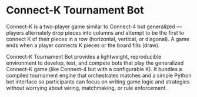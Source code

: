 # Connect-K Tournament Bot

Connect-K is a two-player game similar to Connect-4 but generalized — players alternately drop pieces into columns and attempt to be the first to connect K of their pieces in a row (horizontal, vertical, or diagonal). A game ends when a player connects K pieces or the board fills (draw).

Connect-K Tournament Bot provides a lightweight, reproducible environment to develop, test, and compete bots that play the generalized Connect-K game (like Connect-4 but with a configurable K). It bundles a compiled tournament engine that orchestrates matches and a simple Python bot interface so participants can focus on writing game logic and strategies without worrying about wiring, matchmaking, or rule enforcement.
